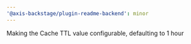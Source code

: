 ```yaml
---
'@axis-backstage/plugin-readme-backend': minor
---
```


Making the Cache TTL value configurable, defaulting to 1 hour
